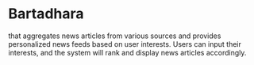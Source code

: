 # Bartadhara
that aggregates news articles from various sources and provides personalized news feeds based on user interests. Users can input their interests, and the system will rank and display news articles accordingly. 

